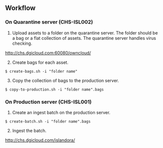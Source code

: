 ## Workflow

### On Quarantine server (CHS-ISL002)

1. Upload assets to a folder on the quarantine server.  The folder should be a bag or a flat collection of assets.  The quarantine server handles virus checking.

  http://chs.dgicloud.com:60080/owncloud/

2. Create bags for each asset.

  ~~~
  $ create-bags.sh -i "folder name"
  ~~~

3. Copy the collection of bags to the production server.

  ~~~
  $ copy-to-production.sh -i "folder name".bags
  ~~~

### On Production server (CHS-ISL001)

1. Create an ingest batch on the production server.

  ~~~
  $ create-batch.sh -i "folder name".bags
  ~~~

2. Ingest the batch.

  http://chs.dgicloud.com/islandora/
  
